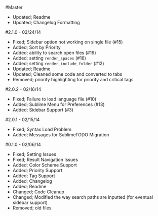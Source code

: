 #Master
 - Updated; Readme
 - Updated; Changelog Formatting

#2.1.0 - 02/24/14
 - Fixed; Sidebar option not working on single file (#15)
 - Added; Sort by Priority
 - Added; ability to search open files (#19)
 - Added; setting `render_spaces` (#16)
 - Added; setting `render_include_folder` (#12)
 - Updated; Readme
 - Updated; Cleaned some code and converted to tabs
 - Removed; priority highlighting for priority and critical tags

#2.0.2 - 02/16/14
 - Fixed; Failure to load language file (#10)
 - Added; Sublime Menu for Preferences (#13)
 - Added; Sidebar Support (#3)

#2.0.1 - 02/15/14
 - Fixed; Syntax Load Problem
 - Added; Messages for SublimeTODO Migration

#0.1.0 - 02/06/14
 - Fixed; Setting Issues
 - Fixed; Result Navigation Issues
 - Added; Color Scheme Support
 - Added; Priority Support
 - Added; Tag Support
 - Added; Changelog
 - Added; Readme
 - Changed; Code Cleanup
 - Changed; Modified the way search paths are inputted (for eventual sidebar support)
 - Removed; old files